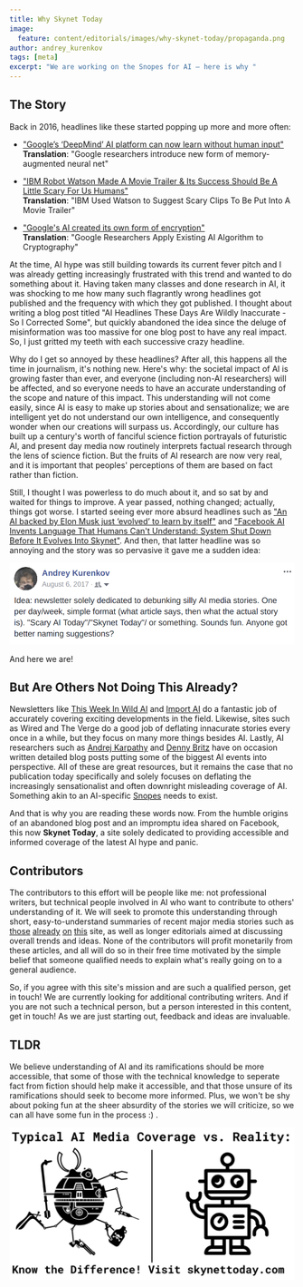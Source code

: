 ```yaml
---
title: Why Skynet Today
image:
  feature: content/editorials/images/why-skynet-today/propaganda.png
author: andrey_kurenkov
tags: [meta]
excerpt: "We are working on the Snopes for AI — here is why "
---
```


## The Story
Back in 2016, headlines like these started popping up more and more often: 

* ["Google’s ‘DeepMind’ AI platform can now learn without human input"](http://thenextweb.com/artificial-intelligence/2016/10/17/deepmind-ai-platform-can-now-learn-without-human-input/)
<br>**Translation**: "Google researchers introduce new form of memory-augmented neural net"

* ["IBM Robot Watson Made A Movie Trailer & Its Success Should Be A Little Scary For Us Humans"](http://www.digitalspy.com/movies/news/a806516/sci-fi-movie-morgans-new-trailer-was-made-by-ai-and-were-cancelling-the-machine-apocalypse/)
<br>**Translation**: "IBM Used Watson to Suggest Scary Clips To Be Put Into A Movie Trailer"

* ["Google's AI created its own form of encryption"](https://www.engadget.com/2016/10/28/google-ai-created-its-own-form-of-encryption/)
<br>**Translation**: "Google Researchers Apply Existing AI Algorithm to Cryptography"

At the time, AI hype was still building towards its current fever pitch and I was already getting increasingly frustrated with this trend and wanted to do something about it. Having taken many classes and done research in AI, it was shocking to me how many such flagrantly wrong headlines got published and the frequency with which they got published. I thought about writing a blog post titled "AI Headlines These Days Are Wildly Inaccurate - So I Corrected Some", but quickly abandoned the idea since the deluge of misinformation was too massive for one blog post to have any real impact. So, I just gritted my teeth with each successive crazy headline.

Why do I get so annoyed by these headlines? After all, this happens all the time in journalism, it's nothing new. Here's why: the societal impact of AI is growing faster than ever, and everyone (including non-AI researchers) will be affected, and so everyone needs to have an accurate understanding of the scope and nature of this impact. This understanding will not come easily, since AI is easy to make up stories about and sensationalize; we are intelligent yet do not understand our own intelligence, and consequently wonder when our creations will surpass us. Accordingly, our culture has built up a century's worth of fanciful science fiction portrayals of futuristic AI, and present day media now routinely interprets factual research through the lens of science fiction. But the fruits of AI research are now very real, and it is important that peoples' perceptions of them are based on fact rather than fiction. 

Still, I thought I was powerless to do much about it, and so sat by and waited for things to improve. A year passed, nothing changed; actually, things got worse. I started seeing ever more absurd headlines such as ["An AI backed by Elon Musk just ‘evolved’ to learn by itself"](http://www.globalfuturist.org/2017/04/an-ai-backed-by-elon-musk-just-evolved-to-learn-by-itself/) and ["Facebook AI Invents Language That Humans Can't Understand: System Shut Down Before It Evolves Into Skynet"](http://www.techtimes.com/articles/212124/20170730/facebook-ai-invents-language-that-humans-cant-understand-system-shut-down-before-it-evolves-into-skynet.html). And then, that latter headline was so annoying and the story was so pervasive it gave me a sudden idea:

![fb1.png](/content/editorials/images/why-skynet-today/fb1.png)

And here we are! 

## But Are Others Not Doing This Already?
Newsletters like [This Week In Wild AI](http://www.wildml.com/newsletter/) and [Import AI](https://jack-clark.net/) do a fantastic job of accurately covering exciting developments in the field. Likewise, sites such as Wired and The Verge do a good job of deflating innacurate stories every once in a while, but they focus on many more things besides AI. Lastly, AI researchers such as [Andrej Karpathy](https://medium.com/@karpathy/alphago-in-context-c47718cb95a5) and [Denny Britz](http://www.wildml.com/2017/08/hype-or-not-some-perspective-on-openais-dota-2-bot/) have on occasion written detailed blog posts putting some of the biggest AI events into perspective. All of these are great resources, but it remains the case that no publication today specifically and solely focuses on deflating the increasingly sensationalist and often downright misleading coverage of AI. Something akin to an AI-specific [Snopes](https://www.snopes.com/) needs to exist.

And that is why you are reading these words now. From the humble origins of an abandoned blog post and an impromptu idea shared on Facebook, this now **Skynet Today**, a site solely dedicated to providing accessible and informed coverage of the latest AI hype and panic.

## Contributors
The contributors to this effort will be people like me: not professional writers, but technical people involved in AI who want to contribute to others' understanding of it. We will seek to promote this understanding through short, easy-to-understand summaries of recent major media stories such as [those](http://www.skynettoday.com/content/news/alphago/) [already](http://www.skynettoday.com/content/news/openai-unsupervised-sentiment-neuron/) [on](http://www.skynettoday.com/content/news/facebook-chatbot-language/) [this](http://www.skynettoday.com/content/news/openai-dota-ii/) site, as well as longer editorials aimed at discussing overall trends and ideas. None of the contributors will profit monetarily from these articles, and all will do so in their free time motivated by the simple belief that someone qualified needs to explain what's really going on to a general audience. 

So, if you agree with this site's mission and are such a qualified person, get in touch! We are currently looking for additional contributing writers. And if you are not such a technical person, but a person interested in this content, get in touch! As we are just starting out, feedback and ideas are invaluable.

## TLDR
We believe understanding of AI and its ramifications should be more accessible, that some of those with the technical knowledge to seperate fact from fiction should help make it accessible, and that those unsure of its ramifications should seek to become more informed. Plus, we won't be shy about poking fun at the sheer absurdity of the stories we will criticize, so we can all have some fun in the process :) .

![propaganda.png](/content/editorials/images/why-skynet-today/propaganda.png) 

